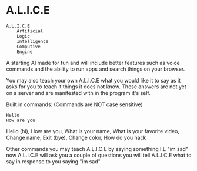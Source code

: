 # A.L.I.C.E
```
A.L.I.C.E
    Artificial
    Logic
    Intelligence
    Computive
    Engine
```
  
A starting AI made for fun and will include better features such as voice commands and the ability to run apps and search things on your browser.

You may also teach your own A.L.I.C.E what you would like it to say as it asks for you to teach it things it does not know. These answers are not yet on a server and are manifested with in the program it's self.

Built in commands:
(Commands are NOT case sensitive)
```
Hello
How are you
```
Hello (hi), How are you, What is your name, What is your favorite video, Change name, Exit (bye), Change color, How do you hack
  
  
Other commands you may teach A.L.I.C.E by saying something I.E "im sad" now A.L.I.C.E will ask you a couple of questions you will tell A.L.I.C.E what to say in response to you saying "im sad"
